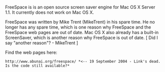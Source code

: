 FreeSpace is is an open source screen saver engine for Mac OS X Server 1.1. It currently does not work on Mac OS X. 

FreeSpace was written by Mike Trent (MikeTrent) in his spare time. He no longer has any spare time, which is one reason why FreeSpace and the FreeSpace web pages are out of date. Mac OS X also already has a built-in ScreenSaver, which is another reason why FreeSpace is out of date. [ Did I say "another reason"? - MikeTrent ]

Find the web pages here:

    http://www.abunai.org/freespace/ *<-- 19 September 2004 - Link's dead. Is the code still available?*

